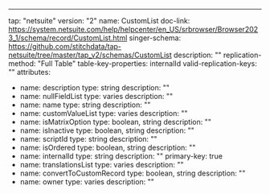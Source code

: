 ---
tap: "netsuite"
version: "2"
name: CustomList
doc-link: https://system.netsuite.com/help/helpcenter/en_US/srbrowser/Browser2023_1/schema/record/CustomList.html
singer-schema: https://github.com/stitchdata/tap-netsuite/tree/master/tap_v2/schemas/CustomList
description: ""
replication-method: "Full Table"
table-key-properties: internalId
valid-replication-keys: ""
attributes:
- name: description
  type: string
  description: ""
- name: nullFieldList
  type: varies
  description: ""
- name: name
  type: string
  description: ""
- name: customValueList
  type: varies
  description: ""
- name: isMatrixOption
  type: boolean, string
  description: ""
- name: isInactive
  type: boolean, string
  description: ""
- name: scriptId
  type: string
  description: ""
- name: isOrdered
  type: boolean, string
  description: ""
- name: internalId
  type: string
  description: ""
  primary-key: true
- name: translationsList
  type: varies
  description: ""
- name: convertToCustomRecord
  type: boolean, string
  description: ""
- name: owner
  type: varies
  description: ""
